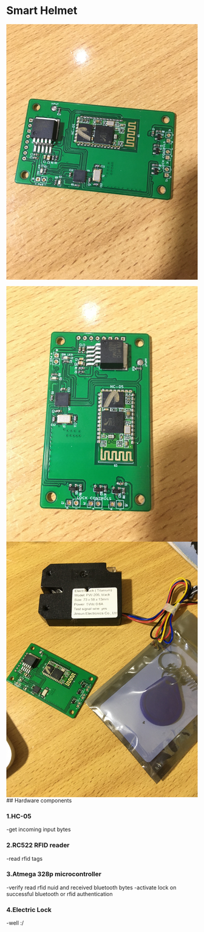 # Smart Helmet
<p align="center">
  <img src="https://github.com/DanNduati/smart-helmet/blob/main/images/smartHelmet0.JPG">
</p>
<img align="right" src="https://github.com/DanNduati/smart-helmet/blob/main/images/smartHelmet1.JPG">
<img align="left" src="https://github.com/DanNduati/smart-helmet/blob/main/images/smartHelmet2.JPG">
## Hardware components 

### 1.HC-05
-get incoming input bytes

### 2.RC522 RFID reader
-read rfid tags

### 3.Atmega 328p microcontroller
-verify read rfid nuid and received bluetooth bytes
-activate lock on successful bluetooth or rfid authentication

### 4.Electric Lock
-well :/
